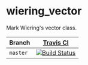 # wiering_vector

Mark Wiering's vector class.

Branch|[Travis CI](https://travis-ci.org)
---|---
`master`|[![Build Status](https://travis-ci.org/richelbilderbeek/wiering_vector.svg?branch=master)](https://travis-ci.org/richelbilderbeek/wiering_vector/branches) 
